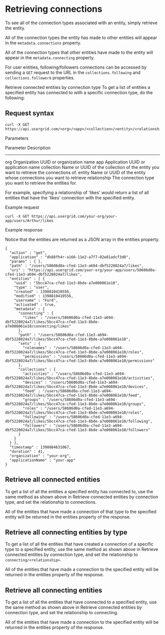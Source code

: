 # Retrieving connections

To see all of the connection types associated with an entity, simply retrieve the entity.

All of the connection types the entity has made to other entities will appear in the ``metadata.connections`` property.

All of the connection types that other entities have made to the entity will appear in the ``metadata.connecting`` property.

For user entities, following/followers connections can be accessed by sending a ``GET`` request to the URL in the ``collections.following`` and ``collections.follower``s properties.

Retrieve connected entities by connection type
To get a list of entities a specified entity has connected to with a specific connection type, do the following:

## Request syntax

    curl -X GET https://api.usergrid.com/<org>/<app>/<collection>/<entity>/<relationship>

Parameters

Parameter	    Description
---------       -----------
org	            Organization UUID or organization name
app	            Application UUID or application name
collection	    Name or UUID of the collection of the entity you want to retrieve the connections of.
entity	        Name or UUID of the entity whose connections you want to retrieve
relationship	The connection type you want to retrieve the entities for. 

For example, specifying a relationship of 'likes' would return a list of all entities that have the 'likes' connection with the specified entity.

Example request

    curl -X GET https://api.usergrid.com/your-org/your-app/users/Arthur/likes

Example response

Notice that the entities are returned as a JSON array in the entities property.

    {
      "action" : "get",
      "application" : "dk88fh4r-a166-11e2-a7f7-02e81adcf3d0",
      "params" : { },
      "path" : "/users/58606d0a-cfed-11e3-a694-dbf5228024a7/likes",
      "uri" : "https://api.usergrid.com/your-org/your-app/users/58606d0a-cfed-11e3-a694-dbf5228024a7/likes",
      "entities" : [ {
        "uuid" : "5bcc47ca-cfed-11e3-8bde-a7e008061e10",
        "type" : "user",
        "created" : 1398810410556,
        "modified" : 1398810410556,
        "username" : "Ford",
        "activated" : true,
        "metadata" : {
          "connecting" : {
            "likes" : "/users/58606d0a-cfed-11e3-a694-dbf5228024a7/likes/5bcc47ca-cfed-11e3-8bde-a7e008061e10/connecting/likes"
          },
          "path" : "/users/58606d0a-cfed-11e3-a694-dbf5228024a7/likes/5bcc47ca-cfed-11e3-8bde-a7e008061e10",
          "sets" : {
            "rolenames" : "/users/58606d0a-cfed-11e3-a694-dbf5228024a7/likes/5bcc47ca-cfed-11e3-8bde-a7e008061e10/roles",
            "permissions" : "/users/58606d0a-cfed-11e3-a694-dbf5228024a7/likes/5bcc47ca-cfed-11e3-8bde-a7e008061e10/permissions"
          },
          "collections" : {
            "activities" : "/users/58606d0a-cfed-11e3-a694-dbf5228024a7/likes/5bcc47ca-cfed-11e3-8bde-a7e008061e10/activities",
            "devices" : "/users/58606d0a-cfed-11e3-a694-dbf5228024a7/likes/5bcc47ca-cfed-11e3-8bde-a7e008061e10/devices",
            "feed" : "/users/58606d0a-cfed-11e3-a694-dbf5228024a7/likes/5bcc47ca-cfed-11e3-8bde-a7e008061e10/feed",
            "groups" : "/users/58606d0a-cfed-11e3-a694-dbf5228024a7/likes/5bcc47ca-cfed-11e3-8bde-a7e008061e10/groups",
            "roles" : "/users/58606d0a-cfed-11e3-a694-dbf5228024a7/likes/5bcc47ca-cfed-11e3-8bde-a7e008061e10/roles",
            "following" : "/users/58606d0a-cfed-11e3-a694-dbf5228024a7/likes/5bcc47ca-cfed-11e3-8bde-a7e008061e10/following",
            "followers" : "/users/58606d0a-cfed-11e3-a694-dbf5228024a7/likes/5bcc47ca-cfed-11e3-8bde-a7e008061e10/followers"
          }
        }
      } ],
      "timestamp" : 1398884631067,
      "duration" : 41,
      "organization" : "your-org",
      "applicationName" : "your-app"
    }
		
## Retrieve all connected entities

To get a list of all the entities a specified entity has connected to, use the same method as shown above in Retrieve connected entities by connection type, and set the relationship to connections.

All of the entities that have made a connection of that type to the specified entity will be returned in the entities property of the response.

## Retrieve all connecting entities by type

To get a list of all the entities that have created a connection of a specific type to a specified entity, use the same method as shown above in Retrieve connected entities by connection type, and set the relationship to ``connecting/<relationship>``.

All of the entities that have made a connection to the specified entity will be returned in the entities property of the response.

## Retrieve all connecting entities

To get a list of all the entities that have connected to a specified entity, use the same method as shown above in Retrieve connected entities by connection type, and set the relationship to connecting.

All of the entities that have made a connection to the specified entity will be returned in the entities property of the response.